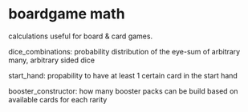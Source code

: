 # boardgame math
calculations useful for board & card games.

dice_combinations: probability distribution of the eye-sum of arbitrary many, arbitrary sided dice

start_hand: propability to have at least 1 certain card in the start hand

booster_constructor: how many booster packs can be build based on available cards for each rarity

